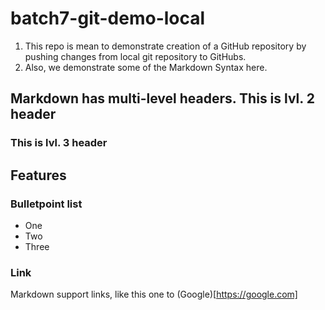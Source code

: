 # batch7-git-demo-local

1. This repo is mean to demonstrate creation of a GitHub repository by pushing changes from local git repository to GitHubs.
2. Also, we demonstrate some of the Markdown Syntax here.

## Markdown has multi-level headers. This is lvl. 2 header
### This is lvl. 3 header

## Features

### Bulletpoint list

* One
* Two
* Three

### Link

Markdown support links, like this one to (Google)[https://google.com]
